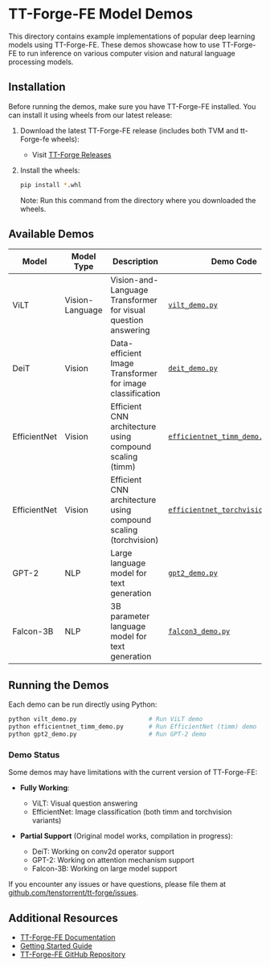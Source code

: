 # TT-Forge-FE Model Demos

This directory contains example implementations of popular deep learning models using TT-Forge-FE. These demos showcase how to use TT-Forge-FE to run inference on various computer vision and natural language processing models.

## Installation

Before running the demos, make sure you have TT-Forge-FE installed. You can install it using wheels from our latest release:

1. Download the latest TT-Forge-FE release (includes both TVM and tt-Forge-fe wheels):
   - Visit [TT-Forge Releases](https://github.com/tenstorrent/tt-forge/releases)

2. Install the wheels:
   ```bash
   pip install *.whl
   ```
   Note: Run this command from the directory where you downloaded the wheels.

## Available Demos

| Model | Model Type | Description | Demo Code |
|-------|------------|-------------|------------|
| ViLT | Vision-Language | Vision-and-Language Transformer for visual question answering | [`vilt_demo.py`](vilt_demo.py) |
| DeiT | Vision | Data-efficient Image Transformer for image classification | [`deit_demo.py`](deit_demo.py) |
| EfficientNet | Vision | Efficient CNN architecture using compound scaling (timm) | [`efficientnet_timm_demo.py`](efficientnet_timm_demo.py) |
| EfficientNet | Vision | Efficient CNN architecture using compound scaling (torchvision) | [`efficientnet_torchvision_demo.py`](efficientnet_torchvision_demo.py) |
| GPT-2 | NLP | Large language model for text generation | [`gpt2_demo.py`](gpt2_demo.py) |
| Falcon-3B | NLP | 3B parameter language model for text generation | [`falcon3_demo.py`](falcon3_demo.py) |

## Running the Demos

Each demo can be run directly using Python:

```bash
python vilt_demo.py                    # Run ViLT demo
python efficientnet_timm_demo.py       # Run EfficientNet (timm) demo
python gpt2_demo.py                    # Run GPT-2 demo
```

### Demo Status

Some demos may have limitations with the current version of TT-Forge-FE:

- **Fully Working**:
  - ViLT: Visual question answering
  - EfficientNet: Image classification (both timm and torchvision variants)

- **Partial Support** (Original model works, compilation in progress):
  - DeiT: Working on conv2d operator support
  - GPT-2: Working on attention mechanism support
  - Falcon-3B: Working on large model support

If you encounter any issues or have questions, please file them at [github.com/tenstorrent/tt-forge/issues](https://github.com/tenstorrent/tt-forge/issues).

## Additional Resources

- [TT-Forge-FE Documentation](https://docs.tenstorrent.com/tt-forge-fe/)
- [Getting Started Guide](https://docs.tenstorrent.com/tt-forge-fe/getting-started.html)
- [TT-Forge-FE GitHub Repository](https://github.com/tenstorrent/tt-forge)
